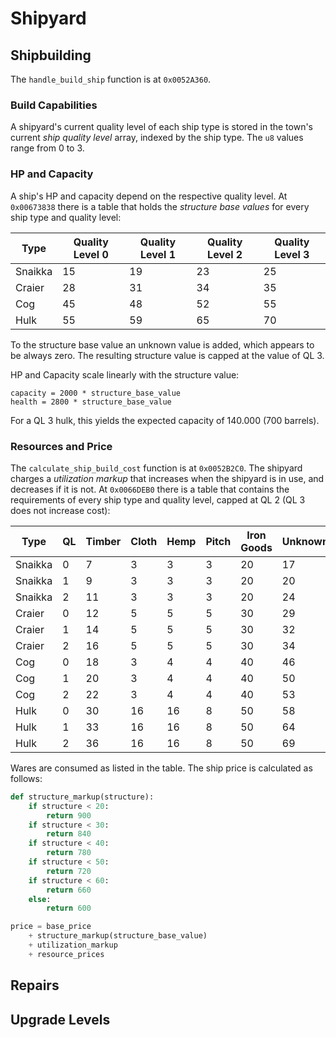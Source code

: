 # Shipyard

## Shipbuilding
The `handle_build_ship` function is at `0x0052A360`.

### Build Capabilities
A shipyard's current quality level of each ship type is stored in the town's current *ship quality level* array, indexed by the ship type.
The `u8` values range from 0 to 3.

### HP and Capacity
A ship's HP and capacity depend on the respective quality level.
At `0x00673838` there is a table that holds the *structure base values* for every ship type and quality level:

|Type|Quality Level 0|Quality Level 1|Quality Level 2|Quality Level 3|
|-|-|-|-|-|
|Snaikka|15|19|23|25|
|Craier|28|31|34|35|
|Cog|45|48|52|55|
|Hulk|55|59|65|70|

To the structure base value an unknown value is added, which appears to be always zero. The resulting structure value is capped at the value of QL 3.

HP and Capacity scale linearly with the structure value:
```
capacity = 2000 * structure_base_value
health = 2800 * structure_base_value
```
For a QL 3 hulk, this yields the expected capacity of 140.000 (700 barrels).


### Resources and Price
The `calculate_ship_build_cost` function is at `0x0052B2C0`.
The shipyard charges a *utilization markup* that increases when the shipyard is in use, and decreases if it is not.
At `0x0066DEB0` there is a table that contains the requirements of every ship type and quality level, capped at QL 2 (QL 3 does not increase cost):

|Type|QL|Timber|Cloth|Hemp|Pitch|Iron Goods|Unknown|Base Price|Unknown|
|-|-|-|-|-|-|-|-|-|-|
|Snaikka|0|7|3|3|3|20|17|7,650|11,414|
|Snaikka|1|9|3|3|3|20|20|8,200|12,074|
|Snaikka|2|11|3|3|3|20|24|8,800|12,784|
|Craier|0|12|5|5|5|30|29|18,260|24,450|
|Craier|1|14|5|5|5|30|32|18,720|25,010|
|Craier|2|16|5|5|5|30|34|19,890|26,290|
|Cog|0|18|3|4|4|40|46|16,560|22,296|
|Cog|1|20|3|4|4|40|50|16,500|22,346|
|Cog|2|22|3|4|4|40|53|17,490|23,446|
|Hulk|0|30|16|16|8|50|58|22,968|34,442|
|Hulk|1|33|16|16|8|50|64|23,040|34,579|
|Hulk|2|36|16|16|8|50|69|24,840|36,664|

Wares are consumed as listed in the table.
The ship price is calculated as follows:

```python
def structure_markup(structure):
    if structure < 20:
        return 900
    if structure < 30:
        return 840
    if structure < 40:
        return 780
    if structure < 50:
        return 720
    if structure < 60:
        return 660
    else:
        return 600

price = base_price
    + structure_markup(structure_base_value)
    + utilization_markup
    + resource_prices
```

## Repairs

## Upgrade Levels
